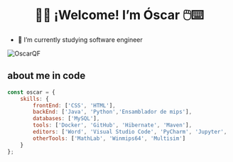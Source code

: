 <h1 align="center">👋😊 ¡Welcome! I’m Óscar 🖱️⌨️</h1>

- 🌱 I’m currently studying software engineer

<!---
OscarQF/OscarQF is a ✨ special ✨ repository because its `README.md` (this file) appears on your GitHub profile.
You can click the Preview link to take a look at your changes.
--->
<p align="left"> <img src ="https://komarev.com/ghpvc/?username=OscarQF&label=Profile%20views&color=0e75b6&style=flat" alt="OscarQF" /> </p>

## about me in code
```js
const oscar = {
    skills: {
        frontEnd: ['CSS', 'HTML'],
        backEnd: ['Java', 'Python','Ensamblador de mips'],
        databases: ['MySQL'],
        tools: ['Docker', 'GitHub', 'Hibernate', 'Maven'],
        editors: ['Word', 'Visual Studio Code', 'PyCharm', 'Jupyter', 'IntelliJ'],
        otherTools: ['MathLab', 'Winmips64', 'Multisim']
    }
};

   
